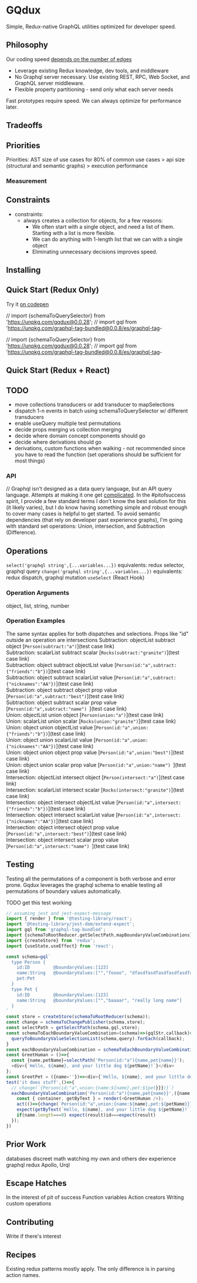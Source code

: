# GQdux

Simple, Redux-native GraphQL utilities optimized for developer speed.

## Philosophy

Our coding speed [depends on the number of edges]()

- Leverage existing Redux knowledge, dev tools, and middleware  
- No Graphql server necessary. Use existing REST, RPC, Web Socket, and GraphQL server middleware.
- Flexible property partitioning - send only what each server needs

Fast prototypes require speed.  We can always optimize for performance later.

## Tradeoffs

## Priorities
Priorities:
AST size of use cases for 80% of common use cases
\> api size (structural and semantic graphs)
\> execution performance

### Measurement

## Constraints

- constraints:
  - always creates a collection for objects, for a few reasons:
    - We often start with a single object, and need a list of them. Starting with a list is more flexible.
    - We can do anything with 1-length list that we can with a single object
    - Eliminating unnecessary decisions improves speed.

## Installing

## Quick Start (Redux Only)

Try it [on codepen](link)

// import {schemaToQuerySelector} from 'https://unpkg.com/gqdux@0.0.28';
// import gql from '<https://unpkg.com/graphql-tag-bundled@0.0.8/es/graphql-tag>-

// import {schemaToQuerySelector} from 'https://unpkg.com/gqdux@0.0.28';
// import gql from '<https://unpkg.com/graphql-tag-bundled@0.0.8/es/graphql-tag>-

## Quick Start (Redux + React)

## TODO

- move collections transducers or add transducer to mapSelections
- dispatch 1-n events in batch using schemaToQuerySelector w/ different transducers
- enable useQuery multiple test permutations
- decide props merging vs collection merging
- decide where domain concept components should go
- decide where derivations should go
- derivations, custom functions when walking - not recommended since you have to read the function (set operations should be sufficient for most things)

### API

// Graphql isn't designed as a data query language, but an API query language.  Attempts at making it one get [complicated](https://hasura.io/docs/1.0/graphql/manual/queries/query-filters.html#fetch-if-the-single-nested-object-defined-via-an-object-relationship-satisfies-a-condition).
In the #pitofsuccess spirit, I provide a few standard terms
I don't know the best solution for this (it likely varies), but I do know having something simple and robust enough to cover many cases is helpful to get started.  To avoid semantic dependencies (that rely on developer past experience graphs), I'm going with standard set operations: Union, intersection, and Subtraction (Difference).

## Operations

`select('graphql string',{...variables...})` equivalents: redux selector, graphql query 
`change('graphql string',{...variables...})` equivalents: redux dispatch, graphql mutation
`useSelect` (React Hook)

### Operation Arguments  

<!-- Mimic lodash filter/omit https://lodash.com/docs/4.17.15#filter for MVP, via transducers -->
object, list, string, number

### Operation Examples

The same syntax applies for both dispatches and selections.  Props like "id" outside an operation are intersections
Subtraction:  objectList subtract object           [`Person(subtract:"a")`](test case link)  
Subtraction:  scalarList subtract scalar           [`Rocks(subtract:"granite")`](test case link)  
Subtraction:  object subtract objectList value     [`Person(id:"a",subtract:{"friends":"b"})`](test case link)  
Subtraction:  object subtract scalarList value     [`Person(id:"a",subtract:{"nicknames":"AA"})`](test case link)  
Subtraction:  object subtract object prop value    [`Person(id:"a",subtract:"best")`](test case link)  
Subtraction:  object subtract scalar prop value    [`Person(id:"a",subtract:"name") `](test case link)  
Union:        objectList union object              [`Person(union:"a")`](test case link)  
Union:        scalarList union scalar              [`Rocks(union:"granite")`](test case link)  
Union:        object union objectList value        [`Person(id:"a",union:{"friends":"b"})`](test case link)  
Union:        object union scalarList value        [`Person(id:"a",union:{"nicknames":"AA"})`](test case link)  
Union:        object union object prop value       [`Person(id:"a",union:"best")`](test case link)  
Union:        object union scalar prop value       [`Person(id:"a",union:"name") `](test case link)  
Intersection: objectList intersect object          [`Person(intersect:"a")`](test case link)  
Intersection: scalarList intersect scalar          [`Rocks(intersect:"granite")`](test case link)  
Intersection: object intersect objectList value    [`Person(id:"a",intersect:{"friends":"b"})`](test case link)  
Intersection: object intersect scalarList value    [`Person(id:"a",intersect:{"nicknames":"AA"})`](test case link)  
Intersection: object intersect object prop value   [`Person(id:"a",intersect:"best")`](test case link)  
Intersection: object intersect scalar prop value   [`Person(id:"a",intersect:"name") `](test case link)  

## Testing
Testing all the permutations of a component is both verbose and error prone.
Gqdux leverages the graphql schema to enable testing all permutations of boundary values automatically.

TODO get this test working
```js
// assuming jest and jest-expect-message
import { render } from '@testing-library/react';
import '@testing-library/jest-dom/extend-expect';
import gql from 'graphql-tag-bundled';
import {schemaToRootReducer,getSelectPath,mapBoundaryValueCombinations} from 'gqdux';
import {createStore} from 'redux';
import {useState,useEffect} from 'react';

const schema=gql`
  type Person {
    id:ID         @boundaryValues:[123]
    name:String   @boundaryValues:["","foooo", "dfasdfasdfasdfasdfasdfasdfasdfasdfee fwe wej we rwer e rejrq wejr The Third"]
    pet:Pet
  }
  type Pet {
    id:ID         @boundaryValues:[123]
    name:String   @boundaryValues:["","baaaar", "really long name"]
  }
`
const store = createStore(schemaToRootReducer(schema));
const change = schemaToChangePublisher(schema,store);
const selectPath = getSelectPath(schema,gql,store);
const schemaToEachBoundaryValueCombination=(schema)=>(gqlStr,callback)=>{
  queryToBoundaryValueSelectionList(schema,query).forEach(callback);
}
const eachBoundaryValueCombination = schemaToEachBoundaryValueCombination(schema);
const GreetHuman = ()=>{
  const {name,petName}=selectPath('Person(id:"a"){name,pet{name}}');
  <div>{`Hello, ${name}, and your little dog ${petName}!`}</div>
};
const GreetPet = ({name=''})=><div>{`Hello, ${name}, and your little dog ${petName}!`}</div>;
test('it does stuff',()=>{
  // change(`{Person(id:"a",union:{name:${name},pet:${pet}}})}`)
  eachBoundaryValueCombination('Person(id:"a"){name,pet{name}}',({name,pet:petName})=>{
    const { container, getByText } = render(<GreetHuman />);
    act(()=>{change(`Person(id:"a",union:{name:${name},pet:${petName}}})}`));
    expect(getByText(`Hello, ${name}, and your little dog ${petName}!`)).toBeInTheDocument()
    if(name.length===0) expect(result)id===expect(result)
  });
})
```

## Prior Work

databases
discreet math
watching my own and others dev experience
graphql
redux
Apollo, Urql

## Escape Hatches

In the interest of pit of success
Function variables
Action creators
Writing custom operations

## Contributing

Write if there's interest

## Recipes

Existing redux patterns mostly apply.  The only difference is in parsing action names.  